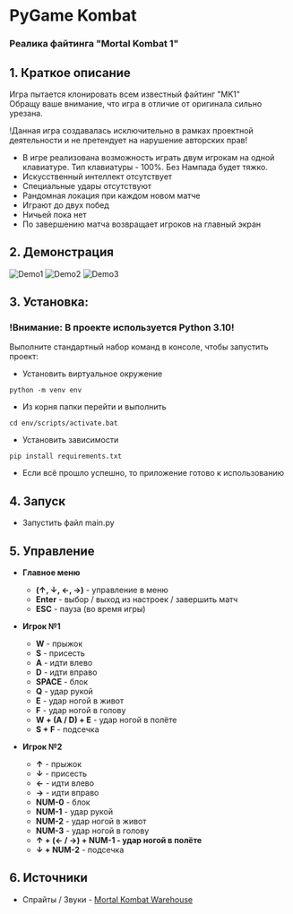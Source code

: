 # PyGame Kombat
### Реалика файтинга "Mortal Kombat 1"  
## 1. Краткое описание
Игра пытается клонировать всем известный файтинг "MK1"  
Обращу ваше внимание, что игра в отличие от оригинала сильно урезана.

!Данная игра создавалась исключительно в рамках проектной деятельности и не претендует на нарушение
авторских прав!

* В игре реализована возможность играть двум игрокам на одной  
клавиатуре. Тип клавиатуры - 100%. Без Нампада будет тяжко.
* Искусственный интеллект отсутствует  
* Специальные удары отсутствуют
* Рандомная локация при каждом новом матче
* Играют до двух побед
* Ничьей пока нет
* По завершению матча возвращает игроков на главный экран

## 2. Демонстрация
![Demo1](https://github.com/GooseInBacket/MK/blob/master/data/content/props/demo_1.png)
![Demo2](https://github.com/GooseInBacket/MK/blob/master/data/content/props/demo_2.png)
![Demo3](https://github.com/GooseInBacket/MK/blob/master/data/content/props/demo_3.png)

## 3. Установка:
### **!Внимание: В проекте используется Python 3.10!**

Выполните стандартный набор команд в консоле, чтобы запустить проект:
* Установить виртуальное окружение
```commandline
python -m venv env
```
* Из корня папки перейти и выполнить 
```commandline 
cd env/scripts/activate.bat
```
* Установить зависимости 
```commandline
pip install requirements.txt 
```
* Если всё прошло успешно, то приложение готово к использованию
## 4. Запуск
* Запустить файл main.py
## 5. Управление
* **Главное меню**
  * **(↑, ↓, ←, →)** - управление в меню
  * **Enter** - выбор / выход из настроек / завершить матч
  * **ESC** - пауза (во время игры)


* **Игрок №1**
  * **W** - прыжок
  * **S** - присесть
  * **A** - идти влево
  * **D** - идти вправо
  * **SPACE** - блок
  * **Q** - удар рукой
  * **E** - удар ногой в живот
  * **F** - удар ногой в голову
  * **W + (A / D) + E** - удар ногой в полёте
  * **S + F** - подсечка


* **Игрок №2**
  * **↑** - прыжок
  * **↓** - присесть
  * **←** - идти влево
  * **→** - идти вправо
  * **NUM-0** - блок
  * **NUM-1** - удар рукой
  * **NUM-2** - удар ногой в живот
  * **NUM-3** - удар ногой в голову
  * **↑ + (← / →) + NUM-1 - удар ногой в полёте**
  * **↓ + NUM-2** - подсечка

## 6. Источники
* Спрайты / Звуки  - [Mortal Kombat Warehouse](https://www.mortalkombatwarehouse.com/mk1/)
